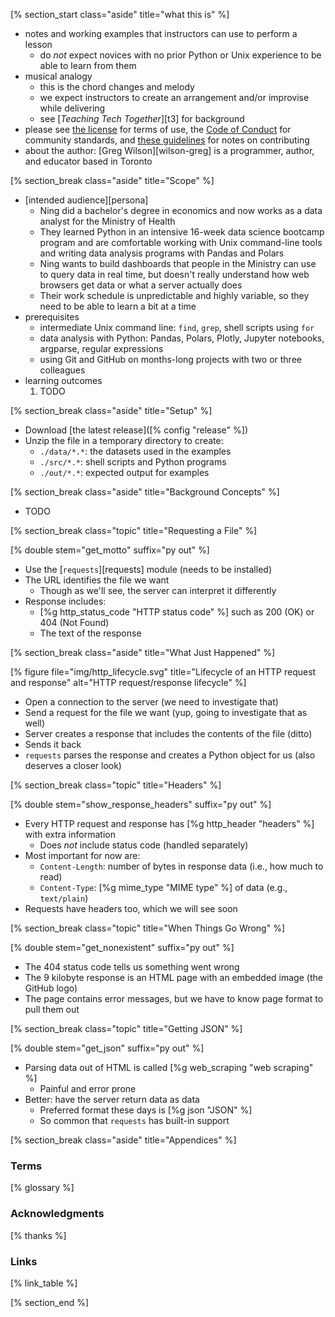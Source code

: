 <!-- ---------------------------------------------------------------- -->
[% section_start class="aside" title="what this is" %]

-   notes and working examples that instructors can use to perform a lesson
    -   do *not* expect novices with no prior Python or Unix experience to be able to learn from them
-   musical analogy
    -   this is the chord changes and melody
    -   we expect instructors to create an arrangement and/or improvise while delivering
    -   see [*Teaching Tech Together*][t3] for background
-   please see [the license](./license/) for terms of use,
    the [Code of Conduct](./conduct/) for community standards,
    and [these guidelines](./contributing/) for notes on contributing
-   about the author:
    [Greg Wilson][wilson-greg] is a programmer, author, and educator based in Toronto

<!-- ---------------------------------------------------------------- -->
[% section_break class="aside" title="Scope" %]

-   [intended audience][persona]
    -   Ning did a bachelor's degree in economics
        and now works as a data analyst for the Ministry of Health
    -   They learned Python in an intensive 16-week data science bootcamp program
        and are comfortable working with Unix command-line tools
        and writing data analysis programs with Pandas and Polars
    -   Ning wants to build dashboards that people in the Ministry can use to query data in real time,
        but doesn't really understand how web browsers get data
        or what a server actually does
    -   Their work schedule is unpredictable and highly variable,
        so they need to be able to learn a bit at a time
-   prerequisites
    -   intermediate Unix command line: `find`, `grep`, shell scripts using `for`
    -   data analysis with Python: Pandas, Polars, Plotly, Jupyter notebooks, argparse, regular expressions
    -   using Git and GitHub on months-long projects with two or three colleagues
-   learning outcomes
    1.  TODO

<!-- ---------------------------------------------------------------- -->
[% section_break class="aside" title="Setup" %]

-   Download [the latest release]([% config "release" %])
-   Unzip the file in a temporary directory to create:
    -   `./data/*.*`: the datasets used in the examples
    -   `./src/*.*`: shell scripts and Python programs
    -   `./out/*.*`: expected output for examples

<!-- ---------------------------------------------------------------- -->
[% section_break class="aside" title="Background Concepts" %]

-   TODO

<!-- ---------------------------------------------------------------- -->
[% section_break class="topic" title="Requesting a File" %]

[% double stem="get_motto" suffix="py out" %]

-   Use the [`requests`][requests] module (needs to be installed)
-   The URL identifies the file we want
    -   Though as we'll see, the server can interpret it differently
-   Response includes:
    -   [%g http_status_code "HTTP status code" %] such as 200 (OK) or 404 (Not Found)
    -   The text of the response

<!-- ---------------------------------------------------------------- -->
[% section_break class="aside" title="What Just Happened" %]

[% figure
   file="img/http_lifecycle.svg"
   title="Lifecycle of an HTTP request and response"
   alt="HTTP request/response lifecycle"
%]

-   Open a connection to the server (we need to investigate that)
-   Send a request for the file we want (yup, going to investigate that as well)
-   Server creates a response that includes the contents of the file (ditto)
-   Sends it back
-   `requests` parses the response and creates a Python object for us (also deserves a closer look)

<!-- ---------------------------------------------------------------- -->
[% section_break class="topic" title="Headers" %]

[% double stem="show_response_headers" suffix="py out" %]

-   Every HTTP request and response has [%g http_header "headers" %] with extra information
    -   Does *not* include status code (handled separately)
-   Most important for now are:
    -   `Content-Length`: number of bytes in response data (i.e., how much to read)
    -   `Content-Type`: [%g mime_type "MIME type" %] of data (e.g., `text/plain`)
-   Requests have headers too, which we will see soon

<!-- ---------------------------------------------------------------- -->
[% section_break class="topic" title="When Things Go Wrong" %]

[% double stem="get_nonexistent" suffix="py out" %]

-   The 404 status code tells us something went wrong
-   The 9 kilobyte response is an HTML page with an embedded image (the GitHub logo)
-   The page contains error messages, but we have to know page format to pull them out

<!-- ---------------------------------------------------------------- -->
[% section_break class="topic" title="Getting JSON" %]

[% double stem="get_json" suffix="py out" %]

-   Parsing data out of HTML is called [%g web_scraping "web scraping" %]
    -   Painful and error prone
-   Better: have the server return data as data
    -   Preferred format these days is [%g json "JSON" %]
    -   So common that `requests` has built-in support

<!-- ---------------------------------------------------------------- -->
[% section_break class="aside" title="Appendices" %]

### Terms

[% glossary %]

### Acknowledgments

[% thanks %]

### Links

[% link_table %]

[% section_end %]
